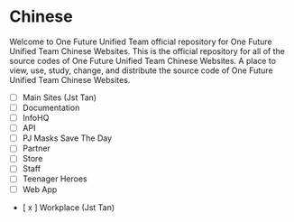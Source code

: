 # Chinese
Welcome to One Future Unified Team official repository for One Future Unified Team Chinese Websites. This is the official repository for all of the source codes of One Future Unified Team Chinese Websites. A place to view, use, study, change, and distribute the source code of One Future Unified Team Chinese Websites. 

- [ ] Main Sites (Jst Tan) 
- [ ] Documentation 
- [ ] InfoHQ
- [ ] API
- [ ] PJ Masks Save The Day
- [ ] Partner
- [ ] Store
- [ ] Staff
- [ ] Teenager Heroes 
- [ ] Web App
- [ x ] Workplace (Jst Tan)
